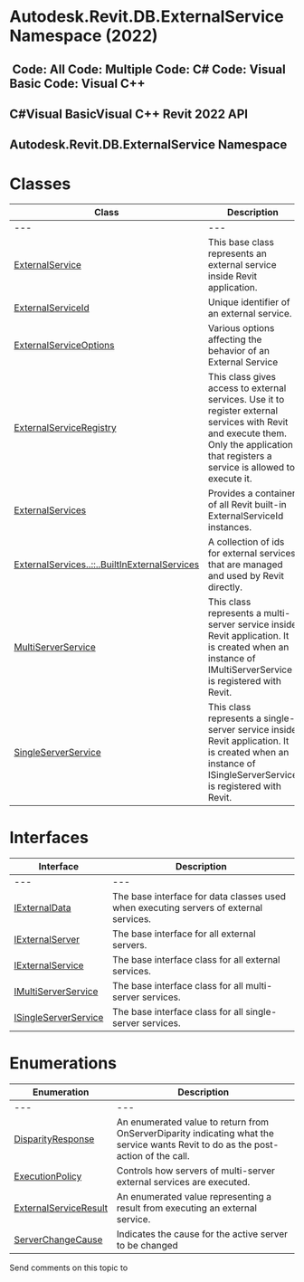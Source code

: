# Autodesk.Revit.DB.ExternalService Namespace (2022)

﻿
 Code: All Code: Multiple Code: C# Code: Visual Basic Code: Visual C++   
---  
C#Visual BasicVisual C++
Revit 2022 API  
---  
Autodesk.Revit.DB.ExternalService Namespace  
---  
# Classes
| Class | Description |
| --- | --- |
| --- | --- | --- |
| [ExternalService](0408e6d9-12d3-20e4-911e-6d299fe31b81.md "ExternalService Class") | This base class represents an external service inside Revit application. |
| [ExternalServiceId](2bab66fa-f55d-4419-46d1-f33b9540e727.md "ExternalServiceId Class") | Unique identifier of an external service. |
| [ExternalServiceOptions](80467d42-3f13-de3e-cd06-bf3b43afefe0.md "ExternalServiceOptions Class") | Various options affecting the behavior of an External Service |
| [ExternalServiceRegistry](fa14442f-3d47-2c21-467c-6d19e4cc0d9e.md "ExternalServiceRegistry Class") | This class gives access to external services. Use it to register external services with Revit and execute them. Only the application that registers a service is allowed to execute it. |
| [ExternalServices](12a99399-0a75-d501-ab77-f7c5db83e361.md "ExternalServices Class") | Provides a container of all Revit built-in ExternalServiceId instances. |
| [ExternalServices..::..BuiltInExternalServices](f189eb3f-7a3a-2891-657a-e18cbf014987.md "ExternalServices.BuiltInExternalServices Class") | A collection of ids for external services that are managed and used by Revit directly. |
| [MultiServerService](ac0494f1-bd1c-4596-e2bf-eec3ac36e3b4.md "MultiServerService Class") | This class represents a multi-server service inside Revit application. It is created when an instance of IMultiServerService is registered with Revit. |
| [SingleServerService](8491691e-2a26-684e-f43c-e8e0095fd129.md "SingleServerService Class") | This class represents a single-server service inside Revit application. It is created when an instance of ISingleServerService is registered with Revit. |

# Interfaces
| Interface | Description |
| --- | --- |
| --- | --- | --- |
| [IExternalData](d4f0854f-3b67-c60e-1696-8cffbaba065a.md "IExternalData Interface") | The base interface for data classes used when executing servers of external services. |
| [IExternalServer](91e4af0b-59c0-d640-107a-eebc4d99fa76.md "IExternalServer Interface") | The base interface for all external servers. |
| [IExternalService](37fe86a0-0668-5908-9966-dfac0e0c1fe3.md "IExternalService Interface") | The base interface class for all external services. |
| [IMultiServerService](9704c8c0-2095-37e7-f17c-56d27ff44ed6.md "IMultiServerService Interface") | The base interface class for all multi-server services. |
| [ISingleServerService](ae967a42-6490-07ed-7976-71d324d250c4.md "ISingleServerService Interface") | The base interface class for all single-server services. |

# Enumerations
| Enumeration | Description |
| --- | --- |
| --- | --- | --- |
| [DisparityResponse](29ab805b-5976-912d-3166-ef04d78d612f.md "DisparityResponse Enumeration") | An enumerated value to return from OnServerDiparity indicating what the service wants Revit to do as the post-action of the call. |
| [ExecutionPolicy](5234000e-cf74-d7aa-85ff-dcfbed63434b.md "ExecutionPolicy Enumeration") | Controls how servers of multi-server external services are executed. |
| [ExternalServiceResult](63c83d88-92c7-5283-8b39-efb0baeedcd8.md "ExternalServiceResult Enumeration") | An enumerated value representing a result from executing an external service. |
| [ServerChangeCause](02016116-f6cf-5d3a-94df-811ef76bdebc.md "ServerChangeCause Enumeration") | Indicates the cause for the active server to be changed |

Send comments on this topic to 